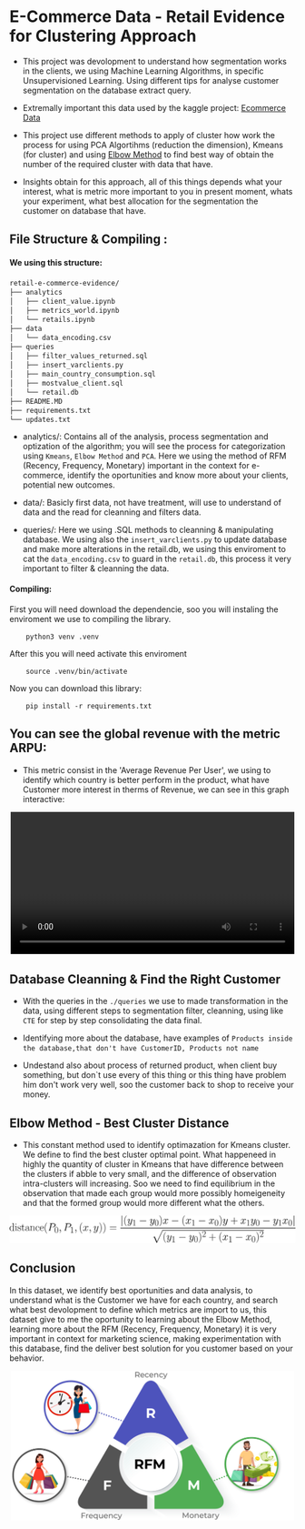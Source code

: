 # E-Commerce Data - Retail Evidence for Clustering Approach

- This project was devolopment to understand how segmentation works in the clients, we using Machine Learning Algorithms, in specific Unsupervisioned Learning. Using different tips for analyse customer segmentation on the database extract query. 

- Extremally important this data used by the kaggle project: [Ecommerce Data](https://www.kaggle.com/datasets/carrie1/ecommerce-data)

- This project use different methods to apply of cluster how work the process for using PCA Algortihms (reduction the dimension), Kmeans (for cluster) and using [Elbow Method](https://en.wikipedia.org/wiki/Elbow_method_(clustering)) to find best way of obtain the number of the required cluster with data that have.

- Insights obtain for this approach, all of this things depends what your interest, what is metric more important to you in present moment, whats your experiment, what best allocation for the segmentation the customer on database that have. 

## File Structure & Compiling : 
#### We using this structure:
```
retail-e-commerce-evidence/
├── analytics
│   ├── client_value.ipynb
│   ├── metrics_world.ipynb
│   └── retails.ipynb
├── data
│   └── data_encoding.csv
├── queries
│   ├── filter_values_returned.sql
│   ├── insert_varclients.py
│   ├── main_country_consumption.sql
│   ├── mostvalue_client.sql
│   └── retail.db
├── README.MD
├── requirements.txt
└── updates.txt
```
* analytics/: Contains all of the analysis, process segmentation and optization of the algorithm; you will see the process for categorization using `Kmeans`, `Elbow Method` and `PCA`. Here we using the method of RFM (Recency, Frequency, Monetary) important in the context for e-commerce, identify the oportunities and know more about your clients, potential new outcomes.

* data/: Basicly first data, not have treatment, will use to understand of data and the read for cleanning and filters data.

* queries/: Here we using .SQL methods to cleanning & manipulating database. We using also the `insert_varclients.py` to update database and make more alterations in the retail.db, we using this enviroment to cat the `data_encoding.csv` to guard in the `retail.db`, this process it very important to filter & cleanning the data.

#### Compiling:

First you will need download the dependencie, soo you will instaling the enviroment we use to compiling the library.
``` 
    python3 venv .venv
```

After this you will need activate this enviroment

```
    source .venv/bin/activate
```

Now you can download this library: 

```
    pip install -r requirements.txt
```

## You can see the global revenue with the metric ARPU: 

* This metric consist in the 'Average Revenue Per User', we using to identify which country is better perform in the product, what have Customer more interest in therms of Revenue, we can see in this graph interactive: 

<div align="center">  
    <video src="assets/word_metrics.mp4" width="500" controls>
    Your navigate not support of type this video
    </video>
</div>

## Database Cleanning & Find the Right Customer

* With the queries in the `./queries` we use to made transformation in the data, using different steps to segmentation filter, cleanning, using like `CTE` for step by step consolidating the data final.

* Identifying more about the database, have examples of `Products inside the database,that don't have CustomerID, Products not name`

* Undestand also about process of returned product, when client buy something, but don`t use every of this thing or this thing have problem him don't work very well, soo the customer back to shop to receive your money.


## Elbow Method - Best Cluster Distance

* This constant method used to identify optimazation for Kmeans cluster. We define to find the best cluster optimal point. What happeneed in highly the quantity  of cluster in Kmeans that have difference between the clusters if abble to very small, and the difference of observation intra-clusters will increasing. Soo we need to find equilibrium in the observation that made each group would more possibly homeigeneity and that the formed group would more different what the others.

![alt text](assets/image.png)

## Conclusion

In this dataset, we identify best oportunities and data analysis, to understand what is the Customer we have for each country, and search what best devolopment to define which metrics are import to us, this dataset give to me the oportunity to learning about the Elbow Method, learning more about the RFM (Recency, Frequency, Monetary) it is very important in context for marketing science, making experimentation with this database, find the deliver best solution for you customer based on your behavior.

<div align="center">  
    <img src="assets/rfm.png", width="500" controls>
    </img>
</div>
